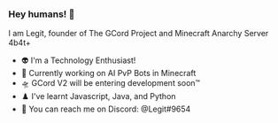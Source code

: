 ### Hey humans! 👋

I am Legit, founder of The GCord Project and Minecraft Anarchy Server 4b4t+

- 👽 I'm a Technology Enthusiast!
- 👀 Currently working on AI PvP Bots in Minecraft
- 🛸 GCord V2 will be entering development soon™
- ♟️ I've learnt Javascript, Java, and Python
- 🍰 You can reach me on Discord: @Legit#9654
